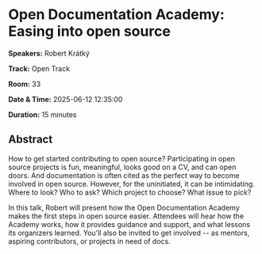 # Open Documentation Academy: Easing into open source

**Speakers:** Robert Krátký
                    
**Track:** Open Track
                    
**Room:** 33
                    
**Date & Time:** 2025-06-12 12:35:00
                    
**Duration:** 15 minutes
                    
## Abstract
                    
How to get started contributing to open source? Participating in open source projects is fun, meaningful, looks good on a CV, and can open doors. And documentation is often cited as the perfect way to become involved in open source. However, for the uninitiated, it can be intimidating. Where to look? Who to ask? Which project to choose? What issue to pick?

In this talk, Robert will present how the Open Documentation Academy makes the first steps in open source easier. Attendees will hear how the Academy works, how it provides guidance and support, and what lessons its organizers learned. You'll also be invited to get involved -- as mentors, aspiring contributors, or projects in need of docs.
